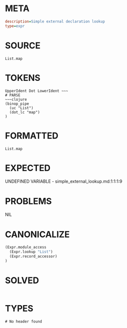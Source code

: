 # META
~~~ini
description=Simple external declaration lookup
type=expr
~~~
# SOURCE
~~~roc
List.map
~~~
# TOKENS
~~~text
UpperIdent Dot LowerIdent ~~~
# PARSE
~~~clojure
(binop_pipe
  (uc "List")
  (dot_lc "map")
)
~~~
# FORMATTED
~~~roc
List.map
~~~
# EXPECTED
UNDEFINED VARIABLE - simple_external_lookup.md:1:1:1:9
# PROBLEMS
NIL
# CANONICALIZE
~~~clojure
(Expr.module_access
  (Expr.lookup "List")
  (Expr.record_accessor)
)
~~~
# SOLVED
~~~clojure
~~~
# TYPES
~~~roc
# No header found
~~~
